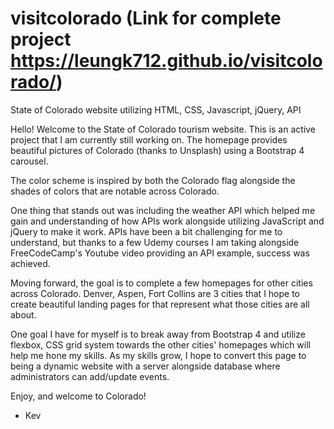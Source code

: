 # visitcolorado (Link for complete project https://leungk712.github.io/visitcolorado/)
State of Colorado website utilizing HTML, CSS, Javascript, jQuery, API

Hello! Welcome to the State of Colorado tourism website. This is an active project that I am currently still working on. 
The homepage provides beautiful pictures of Colorado (thanks to Unsplash) using a Bootstrap 4 carousel. 

The color scheme is inspired by both the Colorado flag alongside the shades of colors that are notable across Colorado. 

One thing that stands out was including the weather API which helped me gain and understanding of how APIs work alongside utilizing
JavaScript and jQuery to make it work. APIs have been a bit challenging for me to understand, but thanks to a few Udemy courses
I am taking alongside FreeCodeCamp's Youtube video providing an API example, success was achieved.

Moving forward, the goal is to complete a few homepages for other cities across Colorado. Denver, Aspen, Fort Collins are 3 
cities that I hope to create beautiful landing pages for that represent what those cities are all about. 

One goal I have for myself is to break away from Bootstrap 4 and utilize flexbox, CSS grid system towards the other cities'
homepages which will help me hone my skills. As my skills grow, I hope to convert this page to being a dynamic website with 
a server alongside database where administrators can add/update events. 

Enjoy, and welcome to Colorado!

- Kev
